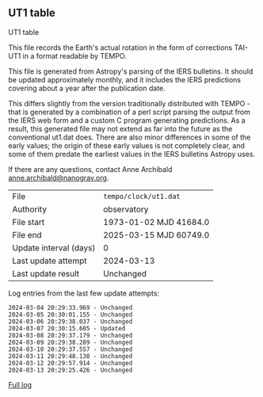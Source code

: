 
## UT1 table

UT1 table

This file records the Earth's actual rotation in the form of
corrections TAI-UT1 in a format readable by TEMPO.

This file is generated from Astropy's parsing of the IERS
bulletins. It should be updated approximately monthly, and it
includes the IERS predictions covering about a year after the
publication date.

This differs slightly from the version traditionally distributed
with TEMPO - that is generated by a combination of a perl script
parsing the output from the IERS web form and a custom C program
generating predictions. As a result, this generated file may not
extend as far into the future as the conventional ut1.dat does.
There are also minor differences in some of the early values; the
origin of these early values is not completely clear, and some of
them predate the earliest values in the IERS bulletins Astropy uses.

If there are any questions, contact Anne Archibald
<anne.archibald@nanograv.org>.

|     |     |
|:--- |:--- |
| File | `tempo/clock/ut1.dat` |
| Authority | observatory |
| File start | 1973-01-02 MJD 41684.0 |
| File end | 2025-03-15 MJD 60749.0 |
| Update interval (days) | 0 |
| Last update attempt | 2024-03-13 |
| Last update result | Unchanged |

Log entries from the last few update attempts:
```
2024-03-04 20:29:33.969 - Unchanged
2024-03-05 20:30:01.155 - Unchanged
2024-03-06 20:29:38.037 - Unchanged
2024-03-07 20:30:15.605 - Updated
2024-03-08 20:29:37.179 - Unchanged
2024-03-09 20:29:38.289 - Unchanged
2024-03-10 20:29:37.557 - Unchanged
2024-03-11 20:29:48.130 - Unchanged
2024-03-12 20:29:57.914 - Unchanged
2024-03-13 20:29:25.426 - Unchanged
```
[Full log](https://raw.githubusercontent.com/ipta/pulsar-clock-corrections/main/log/tempo/clock/ut1.dat.log)
